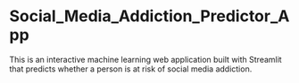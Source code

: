 # Social_Media_Addiction_Predictor_App
 This is an interactive machine learning web application built with Streamlit that predicts whether a person is at risk of social media addiction. 
